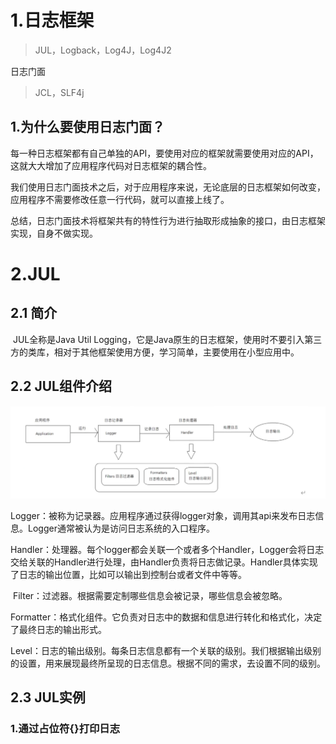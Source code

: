 # 1.日志框架

> JUL，Logback，Log4J，Log4J2

日志门面

> JCL，SLF4j

## 1.为什么要使用日志门面？

​	每一种日志框架都有自己单独的API，要使用对应的框架就需要使用对应的API，这就大大增加了应用程序代码对日志框架的耦合性。

​	我们使用日志门面技术之后，对于应用程序来说，无论底层的日志框架如何改变，应用程序不需要修改任意一行代码，就可以直接上线了。

​	总结，日志门面技术将框架共有的特性行为进行抽取形成抽象的接口，由日志框架实现，自身不做实现。

# 2.JUL

## 2.1 简介

​	JUL全称是Java Util Logging，它是Java原生的日志框架，使用时不要引入第三方的类库，相对于其他框架使用方便，学习简单，主要使用在小型应用中。

## 2.2 JUL组件介绍

![42ts8](assets/42ts8.png)

​	Logger：被称为记录器。应用程序通过获得logger对象，调用其api来发布日志信息。Logger通常被认为是访问日志系统的入口程序。

​	Handler：处理器。每个logger都会关联一个或者多个Handler，Logger会将日志交给关联的Handler进行处理，由Handler负责将日志做记录。Handler具体实现了日志的输出位置，比如可以输出到控制台或者文件中等等。

​	Filter：过滤器。根据需要定制哪些信息会被记录，哪些信息会被忽略。

​	Formatter：格式化组件。它负责对日志中的数据和信息进行转化和格式化，决定了最终日志的输出形式。

​	Level：日志的输出级别。每条日志信息都有一个关联的级别。我们根据输出级别的设置，用来展现最终所呈现的日志信息。根据不同的需求，去设置不同的级别。

## 2.3 JUL实例

### 1.通过占位符{}打印日志

